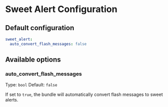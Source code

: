 # Sweet Alert Configuration

## Default configuration

```yaml
sweet_alert:
  auto_convert_flash_messages: false
```

## Available options

### auto_convert_flash_messages

Type: `bool`
Default: `false`

If set to `true`, the bundle will automatically convert flash messages to sweet alerts.